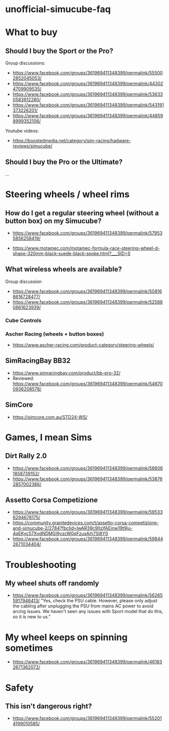 # unofficial-simucube-faq

# What to buy

## Should I buy the Sport or the Pro?

Group discussions:

* https://www.facebook.com/groups/361969411348399/permalink/555002852045053/
* https://www.facebook.com/groups/361969411348399/permalink/443024709909535/
* https://www.facebook.com/groups/361969411348399/permalink/536330583912280/
* https://www.facebook.com/groups/361969411348399/permalink/543191373226201/
* https://www.facebook.com/groups/361969411348399/permalink/448598999352106/

Youtube videos:

* https://boostedmedia.net/category/sim-racing/hadware-reviews/simucube/

## Should I buy the Pro or the Ultimate?

...

# Steering wheels / wheel rims

## How do I get a regular steering wheel (without a button box) on my Simucube?

* https://www.facebook.com/groups/361969411348399/permalink/579535856258419/

* https://www.motamec.com/motamec-formula-race-steering-wheel-d-shape-320mm-black-suede-black-spoke.html?___SID=S

## What wireless wheels are available?

Group discussion 
* https://www.facebook.com/groups/361969411348399/permalink/508168616728477/
* https://www.facebook.com/groups/361969411348399/permalink/525880661623939/

### Cube Controls

### Ascher Racing (wheels + button boxes)

* https://www.ascher-racing.com/product-category/steering-wheels/

## SimRacingBay BB32

* https://www.simracingbay.com/product/bb-pro-32/
 * Reviewed: https://www.facebook.com/groups/361969411348399/permalink/546700936208578/

## SimCore

* https://simcore.com.au/STD24-WS/

# Games, I mean Sims

## Dirt Rally 2.0

* https://www.facebook.com/groups/361969411348399/permalink/588061858739152/
* https://www.facebook.com/groups/361969411348399/permalink/538762857002386/

## Assetto Corsa Competizione

* https://www.facebook.com/groups/361969411348399/permalink/595338294678175/
* https://community.granitedevices.com/t/assetto-corsa-competizione-and-simucube-2/2784?fbclid=IwAR39c9lIzjfAEinw19t9ju-4qEKyc57XvdNDMGl9yzcW0qFzusAih7Si8Y0
* https://www.facebook.com/groups/361969411348399/permalink/598442671034404/

# Troubleshooting

## My wheel shuts off randomly

* https://www.facebook.com/groups/361969411348399/permalink/562655917946413/
"Yes, check the PSU cable. However, please only adjust the cabling after unplugging the PSU from mains AC power to avoid arcing issues. We haven't seen any issues with Sport model that do this, so it is new to us."

# My wheel keeps on spinning sometimes

* https://www.facebook.com/groups/361969411348399/permalink/461832671362072/

# Safety

## This isn't dangerous right?

* https://www.facebook.com/groups/361969411348399/permalink/552014199010585/

